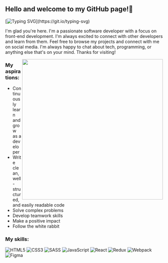 ## Hello and welcome to my GitHub page!👋
[![Typing SVG](https://readme-typing-svg.demolab.com?font=Fira+Code&duration=8000&pause=1000&color=1BF711&background=000000&center=true&vCenter=true&random=false&width=300&height=40&lines=The+matrix+has+you+.+.+.)](https://git.io/typing-svg)

 I'm glad you're here. I'm a passionate software developer with a focus on front-end development. I'm always excited to connect with other developers and learn from them.
 Feel free to browse my projects and connect with me on social media. I'm always happy to chat about tech, programming, or anything else that's on your mind.
 Thanks for visiting!


<img align="right" width="450" src="https://media.giphy.com/media/v1.Y2lkPTc5MGI3NjExZnV2cTA5NWc1MXpnZWxxeG5mNGl3djVodzU5dTZkMnFjYTU3MTVwcyZlcD12MV9pbnRlcm5hbF9naWZfYnlfaWQmY3Q9Zw/xoicctrOv5aGw6mCZi/giphy.gif">

### My aspirations: 
 - Continuously learn and grow as a developer
 - Write clean, well-structured, and easily readable code
 - Solve complex problems
 - Develop teamwork skills
 - Make a positive impact
 - Follow the white rabbit

### My skills:

![HTML5](https://img.shields.io/badge/html5-%23E34F26.svg?style=for-the-badge&logo=html5&logoColor=white) ![CSS3](https://img.shields.io/badge/css3-%231572B6.svg?style=for-the-badge&logo=css3&logoColor=white) ![SASS](https://img.shields.io/badge/SASS-hotpink.svg?style=for-the-badge&logo=SASS&logoColor=white) ![JavaScript](https://img.shields.io/badge/javascript-%23323330.svg?style=for-the-badge&logo=javascript&logoColor=%23F7DF1E) ![React](https://img.shields.io/badge/react-%2320232a.svg?style=for-the-badge&logo=react&logoColor=%2361DAFB) ![Redux](https://img.shields.io/badge/redux-%23593d88.svg?style=for-the-badge&logo=redux&logoColor=white) ![Webpack](https://img.shields.io/badge/webpack-%238DD6F9.svg?style=for-the-badge&logo=webpack&logoColor=black) ![Figma](https://img.shields.io/badge/figma-%23F24E1E.svg?style=for-the-badge&logo=figma&logoColor=white) 

<!--
**unbugster/unbugster** is a ✨ _special_ ✨ repository because its `README.md` (this file) appears on your GitHub profile.

Here are some ideas to get you started:

- 🔭 I’m currently working on ...
- 🌱 I’m currently learning ...
- 👯 I’m looking to collaborate on ...
- 🤔 I’m looking for help with ...
- 💬 Ask me about ...
- 📫 How to reach me: ...
- 😄 Pronouns: ...
- ⚡ Fun fact: ...
-->
